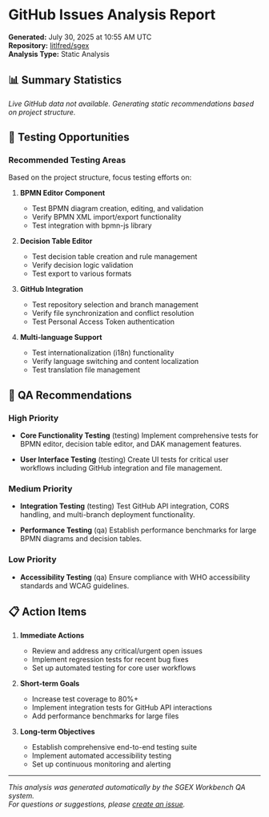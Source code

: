 # GitHub Issues Analysis Report

**Generated:** July 30, 2025 at 10:55 AM UTC  
**Repository:** [litlfred/sgex](https://github.com/litlfred/sgex)  
**Analysis Type:** Static Analysis

## 📊 Summary Statistics


*Live GitHub data not available. Generating static recommendations based on project structure.*


## 🎯 Testing Opportunities


### Recommended Testing Areas

Based on the project structure, focus testing efforts on:

1. **BPMN Editor Component**
   - Test BPMN diagram creation, editing, and validation
   - Verify BPMN XML import/export functionality
   - Test integration with bpmn-js library

2. **Decision Table Editor**
   - Test decision table creation and rule management
   - Verify decision logic validation
   - Test export to various formats

3. **GitHub Integration**
   - Test repository selection and branch management
   - Verify file synchronization and conflict resolution
   - Test Personal Access Token authentication

4. **Multi-language Support**
   - Test internationalization (i18n) functionality
   - Verify language switching and content localization
   - Test translation file management








## 🔧 QA Recommendations

### High Priority

- **Core Functionality Testing** (testing)
  Implement comprehensive tests for BPMN editor, decision table editor, and DAK management features.

- **User Interface Testing** (testing)
  Create UI tests for critical user workflows including GitHub integration and file management.


### Medium Priority  

- **Integration Testing** (testing)
  Test GitHub API integration, CORS handling, and multi-branch deployment functionality.

- **Performance Testing** (qa)
  Establish performance benchmarks for large BPMN diagrams and decision tables.


### Low Priority

- **Accessibility Testing** (qa)
  Ensure compliance with WHO accessibility standards and WCAG guidelines.


## 📋 Action Items

1. **Immediate Actions**
   - Review and address any critical/urgent open issues
   - Implement regression tests for recent bug fixes
   - Set up automated testing for core user workflows

2. **Short-term Goals**
   - Increase test coverage to 80%+
   - Implement integration tests for GitHub API interactions
   - Add performance benchmarks for large files

3. **Long-term Objectives**
   - Establish comprehensive end-to-end testing suite
   - Implement automated accessibility testing
   - Set up continuous monitoring and alerting

---

*This analysis was generated automatically by the SGEX Workbench QA system.*  
*For questions or suggestions, please [create an issue](https://github.com/litlfred/sgex/issues/new).*